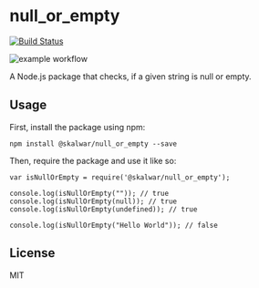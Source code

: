 # null_or_empty

[![Build Status](https://travis-ci.com/username/projectname.svg?branch=master)](https://travis-ci.com/username/projectname)

![example workflow](https://github.com/github/docs/actions/workflows/main.yml/badge.svg)


A Node.js package that checks, if a given string is null or empty.

## Usage

First, install the package using npm:

    npm install @skalwar/null_or_empty --save

Then, require the package and use it like so:

    var isNullOrEmpty = require('@skalwar/null_or_empty');

    console.log(isNullOrEmpty("")); // true
    console.log(isNullOrEmpty(null)); // true
    console.log(isNullOrEmpty(undefined)); // true

    console.log(isNullOrEmpty("Hello World")); // false

## License

MIT
